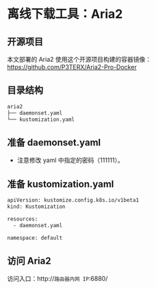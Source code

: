 # 离线下载工具：Aria2

## 开源项目

本文部署的 Aria2 使用这个开源项目构建的容器镜像：https://github.com/P3TERX/Aria2-Pro-Docker

## 目录结构

```txt
aria2
├── daemonset.yaml
└── kustomization.yaml
```

## 准备 daemonset.yaml

<FileBlock showLineNumbers title="daemonset.yaml" file="home-network/aria2.yaml" />

* 注意修改 yaml 中指定的密码（111111）。

## 准备 kustomization.yaml

```txt
apiVersion: kustomize.config.k8s.io/v1beta1
kind: Kustomization

resources:
  - daemonset.yaml

namespace: default
```

## 访问 Aria2

访问入口：http://`路由器内网 IP`:6880/
